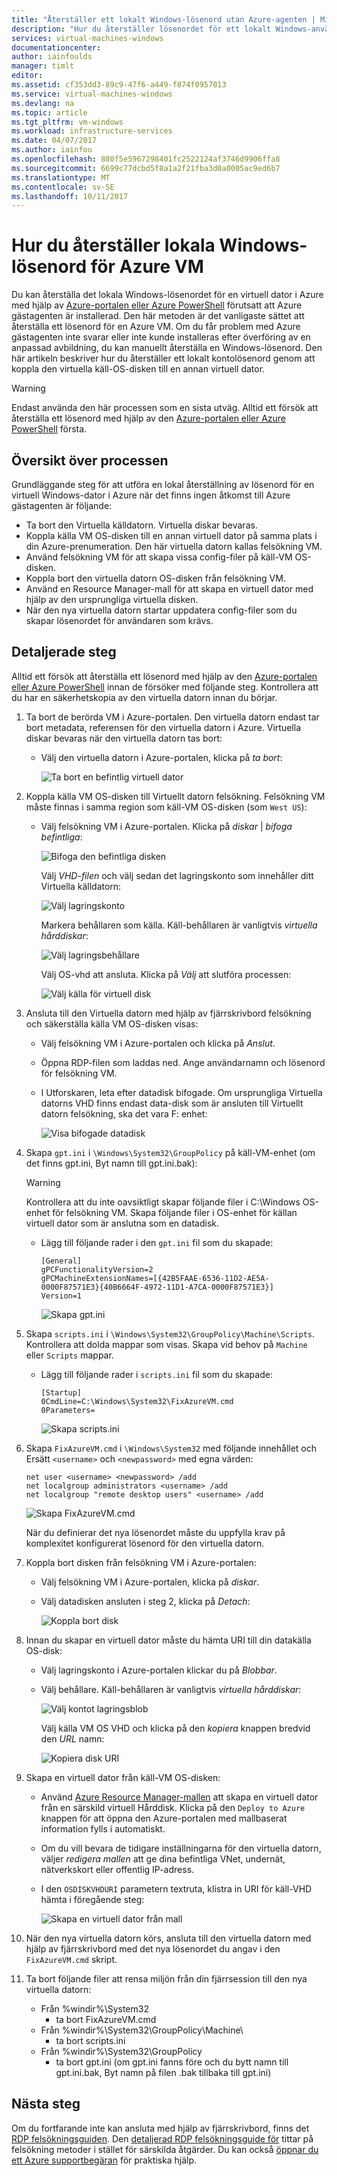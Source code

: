 ```yaml
---
title: "Återställer ett lokalt Windows-lösenord utan Azure-agenten | Microsoft Docs"
description: "Hur du återställer lösenordet för ett lokalt Windows-användarkonto när Azure gästagenten inte har installerats eller fungerar på en virtuell dator"
services: virtual-machines-windows
documentationcenter: 
author: iainfoulds
manager: timlt
editor: 
ms.assetid: cf353dd3-89c9-47f6-a449-f874f0957013
ms.service: virtual-machines-windows
ms.devlang: na
ms.topic: article
ms.tgt_pltfrm: vm-windows
ms.workload: infrastructure-services
ms.date: 04/07/2017
ms.author: iainfou
ms.openlocfilehash: 880f5e5967298401fc2522124af3746d9906ffa8
ms.sourcegitcommit: 6699c77dcbd5f8a1a2f21fba3d0a0005ac9ed6b7
ms.translationtype: MT
ms.contentlocale: sv-SE
ms.lasthandoff: 10/11/2017
---
```

# <a name="how-to-reset-local-windows-password-for-azure-vm"></a>Hur du återställer lokala Windows-lösenord för Azure VM
Du kan återställa det lokala Windows-lösenordet för en virtuell dator i Azure med hjälp av [Azure-portalen eller Azure PowerShell](reset-rdp.md?toc=%2fazure%2fvirtual-machines%2fwindows%2ftoc.json) förutsatt att Azure gästagenten är installerad. Den här metoden är det vanligaste sättet att återställa ett lösenord för en Azure VM. Om du får problem med Azure gästagenten inte svarar eller inte kunde installeras efter överföring av en anpassad avbildning, du kan manuellt återställa en Windows-lösenord. Den här artikeln beskriver hur du återställer ett lokalt kontolösenord genom att koppla den virtuella käll-OS-disken till en annan virtuell dator. 

> [!WARNING]
> Endast använda den här processen som en sista utväg. Alltid ett försök att återställa ett lösenord med hjälp av den [Azure-portalen eller Azure PowerShell](reset-rdp.md?toc=%2fazure%2fvirtual-machines%2fwindows%2ftoc.json) första.
> 
> 

## <a name="overview-of-the-process"></a>Översikt över processen
Grundläggande steg för att utföra en lokal återställning av lösenord för en virtuell Windows-dator i Azure när det finns ingen åtkomst till Azure gästagenten är följande:

* Ta bort den Virtuella källdatorn. Virtuella diskar bevaras.
* Koppla källa VM OS-disken till en annan virtuell dator på samma plats i din Azure-prenumeration. Den här virtuella datorn kallas felsökning VM.
* Använd felsökning VM för att skapa vissa config-filer på käll-VM OS-disken.
* Koppla bort den virtuella datorn OS-disken från felsökning VM.
* Använd en Resource Manager-mall för att skapa en virtuell dator med hjälp av den ursprungliga virtuella disken.
* När den nya virtuella datorn startar uppdatera config-filer som du skapar lösenordet för användaren som krävs.

## <a name="detailed-steps"></a>Detaljerade steg
Alltid ett försök att återställa ett lösenord med hjälp av den [Azure-portalen eller Azure PowerShell](reset-rdp.md?toc=%2fazure%2fvirtual-machines%2fwindows%2ftoc.json) innan de försöker med följande steg. Kontrollera att du har en säkerhetskopia av den virtuella datorn innan du börjar. 

1. Ta bort de berörda VM i Azure-portalen. Den virtuella datorn endast tar bort metadata, referensen för den virtuella datorn i Azure. Virtuella diskar bevaras när den virtuella datorn tas bort:
   
   * Välj den virtuella datorn i Azure-portalen, klicka på *ta bort*:
     
     ![Ta bort en befintlig virtuell dator](./media/reset-local-password-without-agent/delete_vm.png)
2. Koppla källa VM OS-disken till Virtuellt datorn felsökning. Felsökning VM måste finnas i samma region som käll-VM OS-disken (som `West US`):
   
   * Välj felsökning VM i Azure-portalen. Klicka på *diskar* | *bifoga befintliga*:
     
     ![Bifoga den befintliga disken](./media/reset-local-password-without-agent/disks_attach_existing.png)
     
     Välj *VHD-filen* och välj sedan det lagringskonto som innehåller ditt Virtuella källdatorn:
     
     ![Välj lagringskonto](./media/reset-local-password-without-agent/disks_select_storageaccount.PNG)
     
     Markera behållaren som källa. Käll-behållaren är vanligtvis *virtuella hårddiskar*:
     
     ![Välj lagringsbehållare](./media/reset-local-password-without-agent/disks_select_container.png)
     
     Välj OS-vhd att ansluta. Klicka på *Välj* att slutföra processen:
     
     ![Välj källa för virtuell disk](./media/reset-local-password-without-agent/disks_select_source_vhd.png)
3. Ansluta till den Virtuella datorn med hjälp av fjärrskrivbord felsökning och säkerställa källa VM OS-disken visas:
   
   * Välj felsökning VM i Azure-portalen och klicka på *Anslut*.
   * Öppna RDP-filen som laddas ned. Ange användarnamn och lösenord för felsökning VM.
   * I Utforskaren, leta efter datadisk bifogade. Om ursprungliga Virtuella datorns VHD finns endast data-disk som är ansluten till Virtuellt datorn felsökning, ska det vara F: enhet:
     
     ![Visa bifogade datadisk](./media/reset-local-password-without-agent/troubleshooting_vm_fileexplorer.png)
4. Skapa `gpt.ini` i `\Windows\System32\GroupPolicy` på käll-VM-enhet (om det finns gpt.ini, Byt namn till gpt.ini.bak):
   
   > [!WARNING]
   > Kontrollera att du inte oavsiktligt skapar följande filer i C:\Windows OS-enhet för felsökning VM. Skapa följande filer i OS-enhet för källan virtuell dator som är anslutna som en datadisk.
   > 
   > 
   
   * Lägg till följande rader i den `gpt.ini` fil som du skapade:
     
     ```
     [General]
     gPCFunctionalityVersion=2
     gPCMachineExtensionNames=[{42B5FAAE-6536-11D2-AE5A-0000F87571E3}{40B6664F-4972-11D1-A7CA-0000F87571E3}]
     Version=1
     ```
     
     ![Skapa gpt.ini](./media/reset-local-password-without-agent/create_gpt_ini.png)
5. Skapa `scripts.ini` i `\Windows\System32\GroupPolicy\Machine\Scripts`. Kontrollera att dolda mappar som visas. Skapa vid behov på `Machine` eller `Scripts` mappar.
   
   * Lägg till följande rader i `scripts.ini` fil som du skapade:
     
     ```
     [Startup]
     0CmdLine=C:\Windows\System32\FixAzureVM.cmd
     0Parameters=
     ```
     
     ![Skapa scripts.ini](./media/reset-local-password-without-agent/create_scripts_ini.png)
6. Skapa `FixAzureVM.cmd` i `\Windows\System32` med följande innehållet och Ersätt `<username>` och `<newpassword>` med egna värden:
   
    ```
    net user <username> <newpassword> /add
    net localgroup administrators <username> /add
    net localgroup "remote desktop users" <username> /add

    ```

    ![Skapa FixAzureVM.cmd](./media/reset-local-password-without-agent/create_fixazure_cmd.png)
   
    När du definierar det nya lösenordet måste du uppfylla krav på komplexitet konfigurerat lösenord för den virtuella datorn.
7. Koppla bort disken från felsökning VM i Azure-portalen:
   
   * Välj felsökning VM i Azure-portalen, klicka på *diskar*.
   * Välj datadisken ansluten i steg 2, klicka på *Detach*:
     
     ![Koppla bort disk](./media/reset-local-password-without-agent/detach_disk.png)
8. Innan du skapar en virtuell dator måste du hämta URI till din datakälla OS-disk:
   
   * Välj lagringskonto i Azure-portalen klickar du på *Blobbar*.
   * Välj behållare. Käll-behållaren är vanligtvis *virtuella hårddiskar*:
     
     ![Välj kontot lagringsblob](./media/reset-local-password-without-agent/select_storage_details.png)
     
     Välj källa VM OS VHD och klicka på den *kopiera* knappen bredvid den *URL* namn:
     
     ![Kopiera disk URI](./media/reset-local-password-without-agent/copy_source_vhd_uri.png)
9. Skapa en virtuell dator från käll-VM OS-disken:
   
   * Använd [Azure Resource Manager-mallen](https://github.com/Azure/azure-quickstart-templates/tree/master/201-vm-specialized-vhd) att skapa en virtuell dator från en särskild virtuell Hårddisk. Klicka på den `Deploy to Azure` knappen för att öppna den Azure-portalen med mallbaserat information fylls i automatiskt.
   * Om du vill bevara de tidigare inställningarna för den virtuella datorn, väljer *redigera mallen* att ge dina befintliga VNet, undernät, nätverkskort eller offentlig IP-adress.
   * I den `OSDISKVHDURI` parametern textruta, klistra in URI för käll-VHD hämta i föregående steg:
     
     ![Skapa en virtuell dator från mall](./media/reset-local-password-without-agent/create_new_vm_from_template.png)
10. När den nya virtuella datorn körs, ansluta till den virtuella datorn med hjälp av fjärrskrivbord med det nya lösenordet du angav i den `FixAzureVM.cmd` skript.
11. Ta bort följande filer att rensa miljön från din fjärrsession till den nya virtuella datorn:
    
    * Från %windir%\System32
      * ta bort FixAzureVM.cmd
    * Från %windir%\System32\GroupPolicy\Machine\
      * ta bort scripts.ini
    * Från %windir%\System32\GroupPolicy
      * ta bort gpt.ini (om gpt.ini fanns före och du bytt namn till gpt.ini.bak, Byt namn på filen .bak tillbaka till gpt.ini)

## <a name="next-steps"></a>Nästa steg
Om du fortfarande inte kan ansluta med hjälp av fjärrskrivbord, finns det [RDP felsökningsguiden](troubleshoot-rdp-connection.md?toc=%2fazure%2fvirtual-machines%2fwindows%2ftoc.json). Den [detaljerad RDP felsökningsguide för](detailed-troubleshoot-rdp.md?toc=%2fazure%2fvirtual-machines%2fwindows%2ftoc.json) tittar på felsökning metoder i stället för särskilda åtgärder. Du kan också [öppnar du ett Azure supportbegäran](https://azure.microsoft.com/support/options/) för praktiska hjälp.

